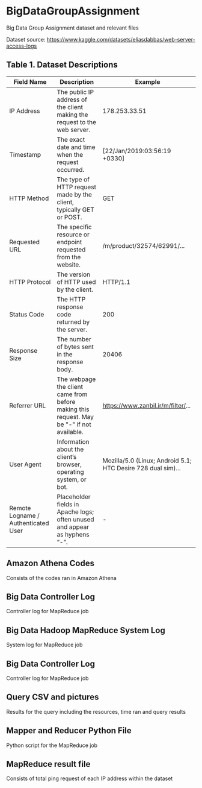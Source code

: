 # BigDataGroupAssignment
Big Data Group Assignment dataset and relevant files

Dataset source:
https://www.kaggle.com/datasets/eliasdabbas/web-server-access-logs

## Table 1. Dataset Descriptions

| Field Name                          | Description                                                                                              | Example                                                                                                          |
|--------------------------------------|----------------------------------------------------------------------------------------------------------|------------------------------------------------------------------------------------------------------------------|
| IP Address                           | The public IP address of the client making the request to the web server.                                | 178.253.33.51                                                                                                    |
| Timestamp                            | The exact date and time when the request occurred.                                                       | [22/Jan/2019:03:56:19 +0330]                                                                                     |
| HTTP Method                          | The type of HTTP request made by the client, typically GET or POST.                                      | GET                                                                                                              |
| Requested URL                        | The specific resource or endpoint requested from the website.                                            | /m/product/32574/62991/...                                                                                       |
| HTTP Protocol                        | The version of HTTP used by the client.                                                                  | HTTP/1.1                                                                                                         |
| Status Code                          | The HTTP response code returned by the server.                                                           | 200                                                                                                              |
| Response Size                        | The number of bytes sent in the response body.                                                           | 20406                                                                                                            |
| Referrer URL                         | The webpage the client came from before making this request. May be "-" if not available.                | https://www.zanbil.ir/m/filter/...                                                                               |
| User Agent                           | Information about the client’s browser, operating system, or bot.                                        | Mozilla/5.0 (Linux; Android 5.1; HTC Desire 728 dual sim)...                                                      |
| Remote Logname / Authenticated User  | Placeholder fields in Apache logs; often unused and appear as hyphens “-“.                               | -                                                                                                                |


## Amazon Athena Codes
Consists of the codes ran in Amazon Athena

## Big Data Controller Log
Controller log for MapReduce job

## Big Data Hadoop MapReduce System Log
System log for MapReduce job

## Big Data Controller Log
Controller log for MapReduce job

## Query CSV and pictures
Results for the query including the resources, time ran and query results

## Mapper and Reducer Python File
Python script for the MapReduce job

## MapReduce result file
Consists of total ping request of each IP address within the dataset
